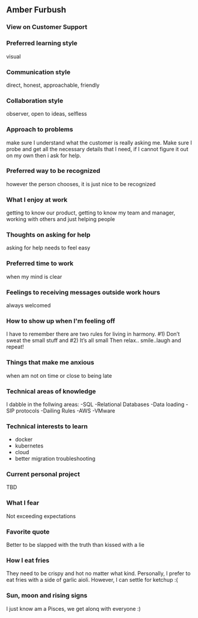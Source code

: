 ## Amber Furbush

### View on Customer Support

### Preferred learning style
visual

### Communication style
direct, honest, approachable, friendly

### Collaboration style
observer, open to ideas, selfless

### Approach to problems
make sure I understand what the customer is really asking me. Make sure I probe and get all the necessary details that I need, if I cannot figure it out on my own then i ask for help.  

### Preferred way to be recognized
however the person chooses, it is just nice to be recognized

### What I enjoy at work
getting to know our product, getting to know my team and manager, working with others and just helping people 

### Thoughts on asking for help
asking for help needs to feel easy 

### Preferred time to work
when my mind is clear

### Feelings to receiving messages outside work hours
always welcomed

### How to show up when I'm feeling off
I have to remember there are two rules for living in harmony. #1) Don’t sweat the small stuff and #2) It’s all small 
Then relax.. smile..laugh and repeat! 

### Things that make me anxious
when am not on time or close to being late 

### Technical areas of knowledge
I dabble in the follwing areas: 
-SQL
-Relational Databases
-Data loading
-SIP protocols
-Dailing Rules
-AWS
-VMware 

### Technical interests to learn
- docker
- kubernetes
- cloud
- better migration troubleshooting

### Current personal project
TBD

### What I fear
Not exceeding expectations

### Favorite quote
Better to be slapped with the truth than kissed with a lie

### How I eat fries
They need to be crispy and hot no matter what kind. Personally, I prefer to eat fries with a side of garlic aioli. However, I can settle for ketchup :( 

### Sun, moon and rising signs
I just know am a Pisces, we get alonq with everyone :) 
